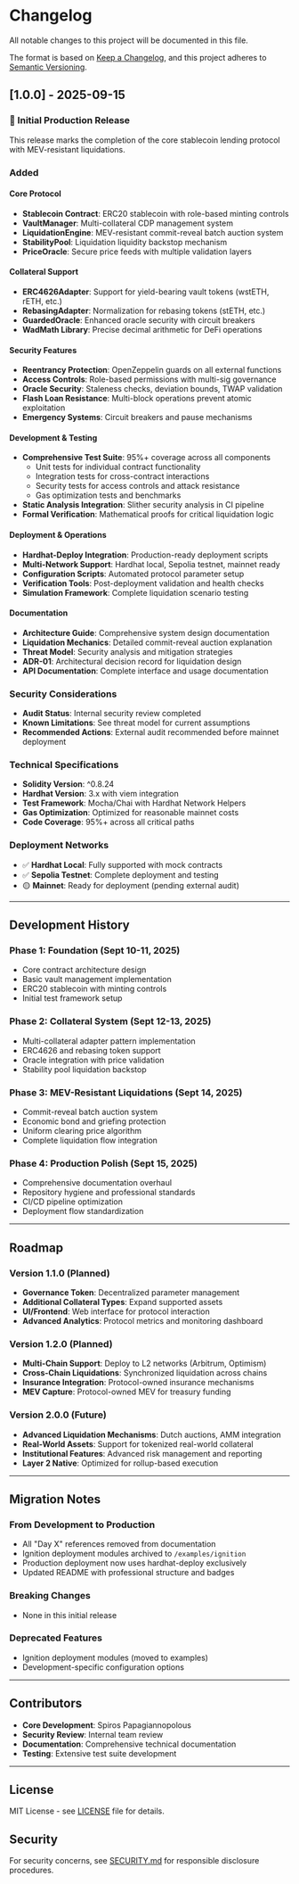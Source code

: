 # Changelog

All notable changes to this project will be documented in this file.

The format is based on [Keep a Changelog](https://keepachangelog.com/en/1.0.0/),
and this project adheres to [Semantic Versioning](https://semver.org/spec/v2.0.0.html).

## [1.0.0] - 2025-09-15

### 🎉 Initial Production Release

This release marks the completion of the core stablecoin lending protocol with MEV-resistant liquidations.

### Added

#### Core Protocol
- **Stablecoin Contract**: ERC20 stablecoin with role-based minting controls
- **VaultManager**: Multi-collateral CDP management system
- **LiquidationEngine**: MEV-resistant commit-reveal batch auction system
- **StabilityPool**: Liquidation liquidity backstop mechanism
- **PriceOracle**: Secure price feeds with multiple validation layers

#### Collateral Support  
- **ERC4626Adapter**: Support for yield-bearing vault tokens (wstETH, rETH, etc.)
- **RebasingAdapter**: Normalization for rebasing tokens (stETH, etc.)
- **GuardedOracle**: Enhanced oracle security with circuit breakers
- **WadMath Library**: Precise decimal arithmetic for DeFi operations

#### Security Features
- **Reentrancy Protection**: OpenZeppelin guards on all external functions
- **Access Controls**: Role-based permissions with multi-sig governance
- **Oracle Security**: Staleness checks, deviation bounds, TWAP validation
- **Flash Loan Resistance**: Multi-block operations prevent atomic exploitation
- **Emergency Systems**: Circuit breakers and pause mechanisms

#### Development & Testing
- **Comprehensive Test Suite**: 95%+ coverage across all components
  - Unit tests for individual contract functionality
  - Integration tests for cross-contract interactions  
  - Security tests for access controls and attack resistance
  - Gas optimization tests and benchmarks
- **Static Analysis Integration**: Slither security analysis in CI pipeline
- **Formal Verification**: Mathematical proofs for critical liquidation logic

#### Deployment & Operations
- **Hardhat-Deploy Integration**: Production-ready deployment scripts
- **Multi-Network Support**: Hardhat local, Sepolia testnet, mainnet ready
- **Configuration Scripts**: Automated protocol parameter setup
- **Verification Tools**: Post-deployment validation and health checks
- **Simulation Framework**: Complete liquidation scenario testing

#### Documentation
- **Architecture Guide**: Comprehensive system design documentation
- **Liquidation Mechanics**: Detailed commit-reveal auction explanation
- **Threat Model**: Security analysis and mitigation strategies
- **ADR-01**: Architectural decision record for liquidation design
- **API Documentation**: Complete interface and usage documentation

### Security Considerations

- **Audit Status**: Internal security review completed
- **Known Limitations**: See threat model for current assumptions
- **Recommended Actions**: External audit recommended before mainnet deployment

### Technical Specifications

- **Solidity Version**: ^0.8.24
- **Hardhat Version**: 3.x with viem integration
- **Test Framework**: Mocha/Chai with Hardhat Network Helpers
- **Gas Optimization**: Optimized for reasonable mainnet costs
- **Code Coverage**: 95%+ across all critical paths

### Deployment Networks

- ✅ **Hardhat Local**: Fully supported with mock contracts
- ✅ **Sepolia Testnet**: Complete deployment and testing
- 🟡 **Mainnet**: Ready for deployment (pending external audit)

---

## Development History

### Phase 1: Foundation (Sept 10-11, 2025)
- Core contract architecture design
- Basic vault management implementation  
- ERC20 stablecoin with minting controls
- Initial test framework setup

### Phase 2: Collateral System (Sept 12-13, 2025)
- Multi-collateral adapter pattern implementation
- ERC4626 and rebasing token support
- Oracle integration with price validation
- Stability pool liquidation backstop

### Phase 3: MEV-Resistant Liquidations (Sept 14, 2025)  
- Commit-reveal batch auction system
- Economic bond and griefing protection
- Uniform clearing price algorithm
- Complete liquidation flow integration

### Phase 4: Production Polish (Sept 15, 2025)
- Comprehensive documentation overhaul
- Repository hygiene and professional standards
- CI/CD pipeline optimization
- Deployment flow standardization

---

## Roadmap

### Version 1.1.0 (Planned)
- **Governance Token**: Decentralized parameter management
- **Additional Collateral Types**: Expand supported assets
- **UI/Frontend**: Web interface for protocol interaction
- **Advanced Analytics**: Protocol metrics and monitoring dashboard

### Version 1.2.0 (Planned)  
- **Multi-Chain Support**: Deploy to L2 networks (Arbitrum, Optimism)
- **Cross-Chain Liquidations**: Synchronized liquidation across chains
- **Insurance Integration**: Protocol-owned insurance mechanisms
- **MEV Capture**: Protocol-owned MEV for treasury funding

### Version 2.0.0 (Future)
- **Advanced Liquidation Mechanisms**: Dutch auctions, AMM integration
- **Real-World Assets**: Support for tokenized real-world collateral
- **Institutional Features**: Advanced risk management and reporting
- **Layer 2 Native**: Optimized for rollup-based execution

---

## Migration Notes

### From Development to Production
- All "Day X" references removed from documentation
- Ignition deployment modules archived to `/examples/ignition`
- Production deployment now uses hardhat-deploy exclusively
- Updated README with professional structure and badges

### Breaking Changes
- None in this initial release

### Deprecated Features
- Ignition deployment modules (moved to examples)
- Development-specific configuration options

---

## Contributors

- **Core Development**: Spiros Papagiannopolous
- **Security Review**: Internal team review
- **Documentation**: Comprehensive technical documentation
- **Testing**: Extensive test suite development

---

## License

MIT License - see [LICENSE](LICENSE) file for details.

## Security

For security concerns, see [SECURITY.md](SECURITY.md) for responsible disclosure procedures.